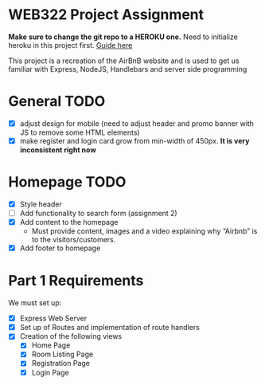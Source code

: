 # WEB322 Project Assignment
**Make sure to change the git repo to a HEROKU one.** Need to initialize heroku in this project first. [Guide here](https://web322.ca/getting-started-with-heroku)

This project is a recreation of the AirBnB website and is used to get us familiar with Express, NodeJS, Handlebars and server side programming

# General TODO
- [X] adjust design for mobile (need to adjust header and promo banner with JS to remove some HTML elements)
- [X] make register and login card grow from min-width of 450px. **It is very inconsistent right now**

# Homepage TODO
- [X] Style header
- [ ] Add functionality to search form (assignment 2)
- [X] Add content to the homepage
  - Must provide content, images and a video explaining why “Airbnb” is to the visitors/customers.
- [X] Add footer to homepage

# Part 1 Requirements
We must set up:
- [X] Express Web Server 
- [X] Set up of Routes and implementation of route handlers
- [X] Creation of the following views
  - [X] Home Page
  - [X] Room Listing Page
  - [X] Registration Page
  - [X] Login Page